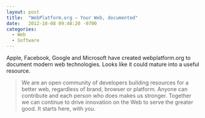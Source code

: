 ```yaml
---
layout: post
title:  "WebPlatform.org — Your Web, documented"
date:   2012-10-08 09:48:20 -0700
categories:
  - Web
  - Software
---
```


Apple, Facebook, Google and Microsoft have created webplatform.org to document modern web technologies. Looks like it could mature into a useful resource.

 > We are an open community of developers building resources for a better web, regardless of brand, browser or platform. Anyone can contribute and each person who does makes us stronger. Together we can continue to drive innovation on the Web to serve the greater good. It starts here, with you.

